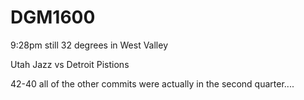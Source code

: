 # DGM1600

9:28pm
still 32 degrees in West Valley 

Utah Jazz vs Detroit Pistions

42-40
all of the other commits were actually in the second quarter....
